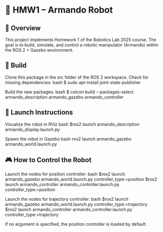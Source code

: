 # 🦾 HMW1 – Armando Robot

## 🧩 Overview

This project implements Homework 1 of the Robotics Lab 2025 course.
The goal is to build, simulate, and control a robotic manipulator (Armando) within the ROS 2 + Gazebo environment.


## 🔨 Build

Clone this package in the src folder of the ROS 2 workspace. Check for missing dependencies:
bash 
$ sudo apt-install joint-state-publisher


Build the new packages:
bash
$ colcon build --packages-select armando_description armando_gazebo armando_controller



## 🚀 Launch Instructions

Visualize the robot in RViz
bash
$ros2 launch armando_description armando_display.launch.py


Spawn the robot in Gazebo
bash
ros2 launch armando_gazebo armando_world.launch.py


## 🎮 How to Control the Robot

Launch the nodes for position controller:
bash
$ros2 launch armando_gazebo armando_world.launch.py controller_type:=position
$ros2 launch armando_controller armando_controller.launch.py controller_type:=position


Launch the nodes for trajectory controller:
bash
$ros2 launch armando_gazebo armando_world.launch.py controller_type:=trajectory
$ros2 launch armando_controller armando_controller.launch.py controller_type:=trajectory


If no argument is specified, the position controller is loaded by default.
